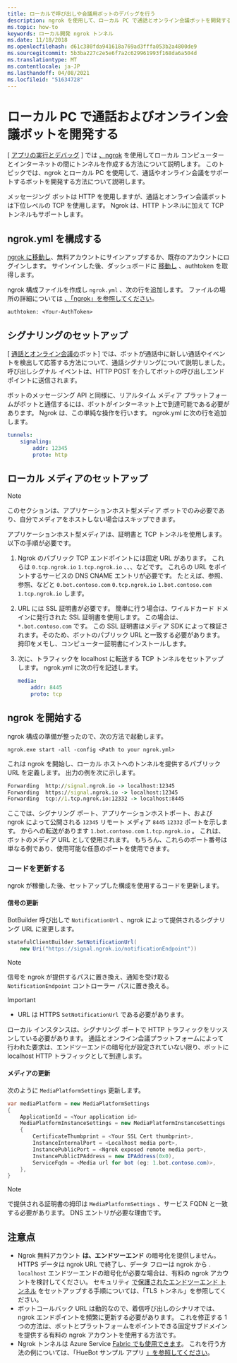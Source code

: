 ```yaml
---
title: ローカルで呼び出しや会議用ボットのデバッグを行う
description: ngrok を使用して、ローカル PC で通話とオンライン会議ボットを開発する方法について学習します。
ms.topic: how-to
keywords: ローカル開発 ngrok トンネル
ms.date: 11/18/2018
ms.openlocfilehash: d61c380fda941618a769ad3fffa053b2a4800de9
ms.sourcegitcommit: 5b3ba227c2e5e6f7a2c629961993f168da6a504d
ms.translationtype: MT
ms.contentlocale: ja-JP
ms.lasthandoff: 04/08/2021
ms.locfileid: "51634728"
---
```

# <a name="develop-calling-and-online-meeting-bots-on-your-local-pc"></a>ローカル PC で通話およびオンライン会議ボットを開発する

[ [アプリの実行とデバッグ](../../concepts/build-and-test/debug.md) ] では [、ngrok](https://ngrok.com) を使用してローカル コンピューターとインターネットの間にトンネルを作成する方法について説明します。 このトピックでは、ngrok とローカル PC を使用して、通話やオンライン会議をサポートするボットを開発する方法について説明します。

メッセージング ボットは HTTP を使用しますが、通話とオンライン会議ボットは下位レベルの TCP を使用します。 Ngrok は、HTTP トンネルに加えて TCP トンネルもサポートします。 

## <a name="configure-ngrokyml"></a>ngrok.yml を構成する

[ngrok に移動し](https://ngrok.com)、無料アカウントにサインアップするか、既存のアカウントにログインします。 サインインした後、ダッシュボードに [移動し](https://dashboard.ngrok.com) 、authtoken を取得します。

ngrok 構成ファイルを作成し `ngrok.yml` 、次の行を追加します。 ファイルの場所の詳細については [、「ngrok」を参照してください](https://ngrok.com/docs#config)。

  `authtoken: <Your-AuthToken>`

## <a name="set-up-signaling"></a>シグナリングのセットアップ

[ [通話とオンライン会議の](./calls-meetings-bots-overview.md)ボット] では、ボットが通話中に新しい通話やイベントを検出して応答する方法について、通話シグナリングについて説明しました。 呼び出しシグナル イベントは、HTTP POST を介してボットの呼び出しエンドポイントに送信されます。

ボットのメッセージング API と同様に、リアルタイム メディア プラットフォームがボットと通信するには、ボットがインターネット上で到達可能である必要があります。 Ngrok は、この単純な操作を行います。 ngrok.yml に次の行を追加します。

```yaml
tunnels:
    signaling:
        addr: 12345
        proto: http
```

## <a name="set-up-local-media"></a>ローカル メディアのセットアップ

> [!NOTE]
> このセクションは、アプリケーションホスト型メディア ボットでのみ必要であり、自分でメディアをホストしない場合はスキップできます。

アプリケーションホスト型メディアは、証明書と TCP トンネルを使用します。 以下の手順が必要です。

1. Ngrok のパブリック TCP エンドポイントには固定 URL があります。 これらは `0.tcp.ngrok.io` `1.tcp.ngrok.io` 、、、などです。 これらの URL をポイントするサービスの DNS CNAME エントリが必要です。 たとえば、参照、参照、などと `0.bot.contoso.com` `0.tcp.ngrok.io` `1.bot.contoso.com` `1.tcp.ngrok.io` します。
2. URL には SSL 証明書が必要です。 簡単に行う場合は、ワイルドカード ドメインに発行された SSL 証明書を使用します。 この場合は、 `*.bot.contoso.com` です。 この SSL 証明書はメディア SDK によって検証されます。そのため、ボットのパブリック URL と一致する必要があります。 拇印をメモし、コンピューター証明書にインストールします。
3. 次に、トラフィックを localhost に転送する TCP トンネルをセットアップします。 ngrok.yml に次の行を記述します。

    ```yaml
    media:
        addr: 8445
        proto: tcp
    ```

## <a name="start-ngrok"></a>ngrok を開始する

ngrok 構成の準備が整ったので、次の方法で起動します。

  `ngrok.exe start -all -config <Path to your ngrok.yml>`

これは ngrok を開始し、ローカル ホストへのトンネルを提供するパブリック URL を定義します。 出力の例を次に示します。

```cmd
Forwarding  http://signal.ngrok.io -> localhost:12345
Forwarding  https://signal.ngrok.io -> localhost:12345
Forwarding  tcp://1.tcp.ngrok.io:12332 -> localhost:8445
```

ここでは、シグナリング ポート、アプリケーションホストポート、および ngrok によって公開される `12345` リモート メディア `8445` `12332` ポートを示します。 からへの転送があります `1.bot.contoso.com` `1.tcp.ngrok.io` 。 これは、ボットのメディア URL として使用されます。 もちろん、これらのポート番号は単なる例であり、使用可能な任意のポートを使用できます。

### <a name="update-code"></a>コードを更新する

ngrok が稼働した後、セットアップした構成を使用するコードを更新します。

#### <a name="update-signaling"></a>信号の更新

BotBuilder 呼び出しで `NotificationUrl` 、ngrok によって提供されるシグナリング URL に変更します。

```csharp
statefulClientBuilder.SetNotificationUrl(
    new Uri("https://signal.ngrok.io/notificationEndpoint"))
```

> [!NOTE]
> 信号を ngrok が提供するパスに置き換え、通知を受け取る `NotificationEndpoint` コントローラー パスに置き換える。

> [!IMPORTANT]
> * URL は HTTPS `SetNotificationUrl` である必要があります。
> 
> ローカル インスタンスは、シグナリング ポートで HTTP トラフィックをリッスンしている必要があります。 通話とオンライン会議プラットフォームによって行われた要求は、エンドツーエンドの暗号化が設定されていない限り、ボットに localhost HTTP トラフィックとして到達します。

#### <a name="update-media"></a>メディアの更新

次のように `MediaPlatformSettings` 更新します。

```csharp
var mediaPlatform = new MediaPlatformSettings
{
    ApplicationId = <Your application id>
    MediaPlatformInstanceSettings = new MediaPlatformInstanceSettings
    {
        CertificateThumbprint = <Your SSL Cert thumbprint>,
        InstanceInternalPort = <Localhost media port>,
        InstancePublicPort = <Ngrok exposed remote media port>,
        InstancePublicIPAddress = new IPAddress(0x0),
        ServiceFqdn = <Media url for bot (eg: 1.bot.contoso.com)>,
    },
}
```

> [!NOTE]
> で提供される証明書の拇印は `MediaPlatformSettings` 、サービス FQDN と一致する必要があります。 DNS エントリが必要な理由です。

## <a name="caveats"></a>注意点

- Ngrok 無料アカウント **は、エンドツーエンド** の暗号化を提供しません。 HTTPS データは ngrok URL で終了し、データ フローは ngrok から . `localhost` エンドツーエンドの暗号化が必要な場合は、有料の ngrok アカウントを検討してください。 セキュリティ [で保護されたエンドツーエンド トンネル](https://ngrok.com/docs#tls) をセットアップする手順については、「TLS トンネル」を参照してください。
- ボットコールバック URL は動的なので、着信呼び出しのシナリオでは、ngrok エンドポイントを頻繁に更新する必要があります。 これを修正する 1 つの方法は、ボットとプラットフォームをポイントできる固定サブドメインを提供する有料の ngrok アカウントを使用する方法です。
- Ngrok トンネルは Azure Service [Fabric でも使用できます](/azure/service-fabric/service-fabric-overview)。 これを行う方法の例については、「HueBot サンプル アプリ [」を参照してください](/microsoftgraph/microsoft-graph-comms-samples/tree/master/Samples/LocalMediaSamples/HueBot/HueBot)。
